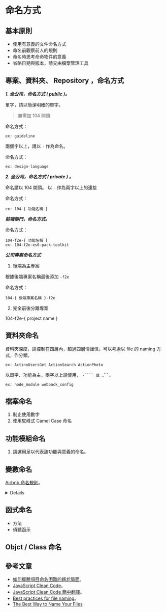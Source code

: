 # 命名方式


## 基本原則

* 使用有意義的文件命名方式
* 命名前觀察前人的規則
* 命名時思考命命物件的意義
* 省略日期與版本，請交由檔案管理工具



## 專案、資料夾、 Repository ，命名方式

***1. 全公司，命名方式 ( public )。***
     
單字，請以簡潔明確的單字。

> 無需加 104 開頭

命名方式：
```
ex: guideline
```

兩個字以上，請以 ``` - ``` 作為命名。

命名方式：
```
ex: design-language
```


***2. 全公司，命名方式 ( private ) 。***
     
命名請以 104 開頭。
以 ```-``` 作為兩字以上的連接

命名方式：
```
ex: 104-{ 功能名稱 } 
```
   
***前端部門，命名方式。***


命名方式：

```
104-f2e-{ 功能名稱 }
ex: 104-f2e-es6-pack-toolkit
```

***公司專案命名方式***

1. 後端為主專案

根據後端專案名稱最後添加 ```-f2e```

命名方式：

```
104-{ 後端專案名稱 }-f2e
```

2. 完全前後分離專案

104-f2e-{ project name }


## 資料夾命名

資料夾深度，請控制在四層內，超過四層情謹慎。可以考慮以 file 的 naming 方式，作分類。
```
ex: ActinoUsersGet ActionSearch ActionPhoto  
```

以單字、功能為主，兩字以上請使用， ```-```` 或 ```_``` 。
```
ex: node_module webpack_config
```

## 檔案命名

1. 制止使用數字
2. 使用駝峰式 Camel Case 命名

## 功能模組命名

1. 請選用足以代表該功能與意義的命名。

## 變數命名
   
[Airbnb 命名規則](https://github.com/airbnb/javascript#naming-conventions)。

<details>
 ## Naming Conventions
 
   <a name="naming--descriptive"></a><a name="22.1"></a>
   - [23.1](#naming--descriptive) Avoid single letter names. Be descriptive with your naming. eslint: [`id-length`](http://eslint.org/docs/rules/id-length)
 
     ```javascript
     // bad
     function q() {
       // ...
     }
 
     // good
     function query() {
       // ...
     }
     ```
 
   <a name="naming--camelCase"></a><a name="22.2"></a>
   - [23.2](#naming--camelCase) Use camelCase when naming objects, functions, and instances. eslint: [`camelcase`](http://eslint.org/docs/rules/camelcase.html) jscs: [`requireCamelCaseOrUpperCaseIdentifiers`](http://jscs.info/rule/requireCamelCaseOrUpperCaseIdentifiers)
 
     ```javascript
     // bad
     const OBJEcttsssss = {};
     const this_is_my_object = {};
     function c() {}
 
     // good
     const thisIsMyObject = {};
     function thisIsMyFunction() {}
     ```
 
   <a name="naming--PascalCase"></a><a name="22.3"></a>
   - [23.3](#naming--PascalCase) Use PascalCase only when naming constructors or classes. eslint: [`new-cap`](http://eslint.org/docs/rules/new-cap.html) jscs: [`requireCapitalizedConstructors`](http://jscs.info/rule/requireCapitalizedConstructors)
 
     ```javascript
     // bad
     function user(options) {
       this.name = options.name;
     }
 
     const bad = new user({
       name: 'nope',
     });
 
     // good
     class User {
       constructor(options) {
         this.name = options.name;
       }
     }
 
     const good = new User({
       name: 'yup',
     });
     ```
 
   <a name="naming--leading-underscore"></a><a name="22.4"></a>
   - [23.4](#naming--leading-underscore) Do not use trailing or leading underscores. eslint: [`no-underscore-dangle`](http://eslint.org/docs/rules/no-underscore-dangle.html) jscs: [`disallowDanglingUnderscores`](http://jscs.info/rule/disallowDanglingUnderscores)
 
     > Why? JavaScript does not have the concept of privacy in terms of properties or methods. Although a leading underscore is a common convention to mean “private”, in fact, these properties are fully public, and as such, are part of your public API contract. This convention might lead developers to wrongly think that a change won’t count as breaking, or that tests aren’t needed. tl;dr: if you want something to be “private”, it must not be observably present.
 
     ```javascript
     // bad
     this.__firstName__ = 'Panda';
     this.firstName_ = 'Panda';
     this._firstName = 'Panda';
 
     // good
     this.firstName = 'Panda';
     ```
 
   <a name="naming--self-this"></a><a name="22.5"></a>
   - [23.5](#naming--self-this) Don’t save references to `this`. Use arrow functions or [Function#bind](https://developer.mozilla.org/en-US/docs/Web/JavaScript/Reference/Global_Objects/Function/bind). jscs: [`disallowNodeTypes`](http://jscs.info/rule/disallowNodeTypes)
 
     ```javascript
     // bad
     function foo() {
       const self = this;
       return function () {
         console.log(self);
       };
     }
 
     // bad
     function foo() {
       const that = this;
       return function () {
         console.log(that);
       };
     }
 
     // good
     function foo() {
       return () => {
         console.log(this);
       };
     }
     ```
 
   <a name="naming--filename-matches-export"></a><a name="22.6"></a>
   - [23.6](#naming--filename-matches-export) A base filename should exactly match the name of its default export.
 
     ```javascript
     // file 1 contents
     class CheckBox {
       // ...
     }
     export default CheckBox;
 
     // file 2 contents
     export default function fortyTwo() { return 42; }
 
     // file 3 contents
     export default function insideDirectory() {}
 
     // in some other file
     // bad
     import CheckBox from './checkBox'; // PascalCase import/export, camelCase filename
     import FortyTwo from './FortyTwo'; // PascalCase import/filename, camelCase export
     import InsideDirectory from './InsideDirectory'; // PascalCase import/filename, camelCase export
 
     // bad
     import CheckBox from './check_box'; // PascalCase import/export, snake_case filename
     import forty_two from './forty_two'; // snake_case import/filename, camelCase export
     import inside_directory from './inside_directory'; // snake_case import, camelCase export
     import index from './inside_directory/index'; // requiring the index file explicitly
     import insideDirectory from './insideDirectory/index'; // requiring the index file explicitly
 
     // good
     import CheckBox from './CheckBox'; // PascalCase export/import/filename
     import fortyTwo from './fortyTwo'; // camelCase export/import/filename
     import insideDirectory from './insideDirectory'; // camelCase export/import/directory name/implicit "index"
     // ^ supports both insideDirectory.js and insideDirectory/index.js
     ```
 
   <a name="naming--camelCase-default-export"></a><a name="22.7"></a>
   - [23.7](#naming--camelCase-default-export) Use camelCase when you export-default a function. Your filename should be identical to your function’s name.
 
     ```javascript
     function makeStyleGuide() {
       // ...
     }
 
     export default makeStyleGuide;
     ```
 
   <a name="naming--PascalCase-singleton"></a><a name="22.8"></a>
   - [23.8](#naming--PascalCase-singleton) Use PascalCase when you export a constructor / class / singleton / function library / bare object.
 
     ```javascript
     const AirbnbStyleGuide = {
       es6: {
       },
     };
 
     export default AirbnbStyleGuide;
     ```
 
   <a name="naming--Acronyms-and-Initialisms"></a>
   - [23.9](#naming--Acronyms-and-Initialisms) Acronyms and initialisms should always be all capitalized, or all lowercased.
 
     > Why? Names are for readability, not to appease a computer algorithm.
 
     ```javascript
     // bad
     import SmsContainer from './containers/SmsContainer';
 
     // bad
     const HttpRequests = [
       // ...
     ];
 
     // good
     import SMSContainer from './containers/SMSContainer';
 
     // good
     const HTTPRequests = [
       // ...
     ];
 
     // also good
     const httpRequests = [
       // ...
     ];
 
     // best
     import TextMessageContainer from './containers/TextMessageContainer';
 
     // best
     const requests = [
       // ...
     ];
     ```

</details>




    
## 函式命名

   * 方法
   * 偵聽函示

## Objct / Class 命名

## 參考文章

  * [如何擺脫項目命名困難的尷尬局面](https://segmentfault.com/a/1190000008777858)。
  * [JavaScript Clean Code](https://github.com/ryanmcdermott/clean-code-javascript)。
  * [JavaScript Clean Code 簡中翻譯](https://github.com/alivebao/clean-code-js)。
  * [Best practices for file naming](https://library.stanford.edu/research/data-management-services/data-best-practices/best-practices-file-naming)。 
  * [The Best Way to Name Your Files](https://getmethod.com/blog/2012/6/30/the-best-way-to-name-your-files.html)